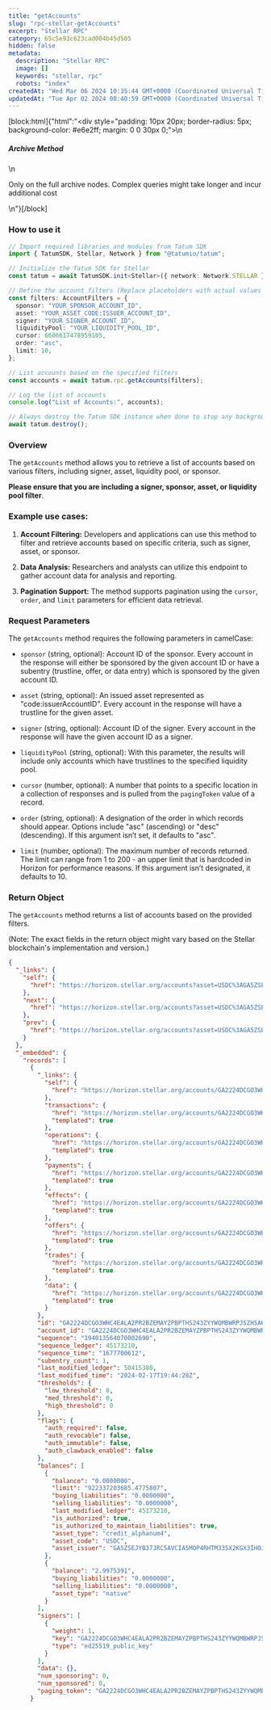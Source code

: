 ```yaml
---
title: "getAccounts"
slug: "rpc-stellar-getAccounts"
excerpt: "Stellar RPC"
category: 65c5e93c623cad004b45d505
hidden: false
metadata: 
  description: "Stellar RPC"
  image: []
  keywords: "stellar, rpc"
  robots: "index"
createdAt: "Wed Mar 06 2024 10:35:44 GMT+0000 (Coordinated Universal Time)"
updatedAt: "Tue Apr 02 2024 08:40:59 GMT+0000 (Coordinated Universal Time)"
---
```

[block:html]{"html":"<div style=\"padding: 10px 20px; border-radius: 5px; background-color: #e6e2ff; margin: 0 0 30px 0;\">\n  <h5>Archive Method</h5>\n  <p>Only on the full archive nodes. Complex queries might take longer and incur additional cost</p>\n</div>"}[/block]

### How to use it

```typescript
// Import required libraries and modules from Tatum SDK
import { TatumSDK, Stellar, Network } from "@tatumio/tatum";

// Initialize the Tatum SDK for Stellar
const tatum = await TatumSDK.init<Stellar>({ network: Network.STELLAR });

// Define the account filters (Replace placeholders with actual values and remove redundant)
const filters: AccountFilters = {
  sponsor: "YOUR_SPONSOR_ACCOUNT_ID",
  asset: "YOUR_ASSET_CODE:ISSUER_ACCOUNT_ID",
  signer: "YOUR_SIGNER_ACCOUNT_ID",
  liquidityPool: "YOUR_LIQUIDITY_POOL_ID",
  cursor: 6606617478959105,
  order: "asc",
  limit: 10,
};

// List accounts based on the specified filters
const accounts = await tatum.rpc.getAccounts(filters);

// Log the list of accounts
console.log("List of Accounts:", accounts);

// Always destroy the Tatum SDK instance when done to stop any background processes
await tatum.destroy();
```

### Overview

The `getAccounts` method allows you to retrieve a list of accounts based on various filters, including signer, asset, liquidity pool, or sponsor.

**Please ensure that you are including a signer, sponsor, asset, or liquidity pool filter**.

### Example use cases:

1. **Account Filtering:**
   Developers and applications can use this method to filter and retrieve accounts based on specific criteria, such as signer, asset, or sponsor.

2. **Data Analysis:**
   Researchers and analysts can utilize this endpoint to gather account data for analysis and reporting.

3. **Pagination Support:**
   The method supports pagination using the `cursor`, `order`, and `limit` parameters for efficient data retrieval.

### Request Parameters

The `getAccounts` method requires the following parameters in camelCase:

- `sponsor` (string, optional):
  Account ID of the sponsor. Every account in the response will either be sponsored by the given account ID or have a subentry (trustline, offer, or data entry) which is sponsored by the given account ID.

- `asset` (string, optional):
  An issued asset represented as "code:issuerAccountID". Every account in the response will have a trustline for the given asset.

- `signer` (string, optional):
  Account ID of the signer. Every account in the response will have the given account ID as a signer.

- `liquidityPool` (string, optional):
  With this parameter, the results will include only accounts which have trustlines to the specified liquidity pool.

- `cursor` (number, optional):
  A number that points to a specific location in a collection of responses and is pulled from the `pagingToken` value of a record.

- `order` (string, optional):
  A designation of the order in which records should appear. Options include "asc" (ascending) or "desc" (descending). If this argument isn’t set, it defaults to "asc".

- `limit` (number, optional):
  The maximum number of records returned. The limit can range from 1 to 200 - an upper limit that is hardcoded in Horizon for performance reasons. If this argument isn’t designated, it defaults to 10.

### Return Object

The `getAccounts` method returns a list of accounts based on the provided filters.

(Note: The exact fields in the return object might vary based on the Stellar blockchain's implementation and version.)

```json
{
  "_links": {
    "self": {
      "href": "https://horizon.stellar.org/accounts?asset=USDC%3AGA5ZSEJYB37JRC5AVCIA5MOP4RHTM335X2KGX3IHOJAPP5RE34K4KZVN&cursor=&limit=10&order=asc"
    },
    "next": {
      "href": "https://horizon.stellar.org/accounts?asset=USDC%3AGA5ZSEJYB37JRC5AVCIA5MOP4RHTM335X2KGX3IHOJAPP5RE34K4KZVN&cursor=GA223H7O26KC7NWDEH6R4D5ITI35I4R7BH5VDLPFTSKMWH2RUZD474TJ&limit=10&order=asc"
    },
    "prev": {
      "href": "https://horizon.stellar.org/accounts?asset=USDC%3AGA5ZSEJYB37JRC5AVCIA5MOP4RHTM335X2KGX3IHOJAPP5RE34K4KZVN&cursor=GA2224DCGO3WHC4EALA2PR2BZEMAYZPBPTHS243ZYYWQMBWRPJSZH5A6&limit=10&order=desc"
    }
  },
  "_embedded": {
    "records": [
      {
        "_links": {
          "self": {
            "href": "https://horizon.stellar.org/accounts/GA2224DCGO3WHC4EALA2PR2BZEMAYZPBPTHS243ZYYWQMBWRPJSZH5A6"
          },
          "transactions": {
            "href": "https://horizon.stellar.org/accounts/GA2224DCGO3WHC4EALA2PR2BZEMAYZPBPTHS243ZYYWQMBWRPJSZH5A6/transactions{?cursor,limit,order}",
            "templated": true
          },
          "operations": {
            "href": "https://horizon.stellar.org/accounts/GA2224DCGO3WHC4EALA2PR2BZEMAYZPBPTHS243ZYYWQMBWRPJSZH5A6/operations{?cursor,limit,order}",
            "templated": true
          },
          "payments": {
            "href": "https://horizon.stellar.org/accounts/GA2224DCGO3WHC4EALA2PR2BZEMAYZPBPTHS243ZYYWQMBWRPJSZH5A6/payments{?cursor,limit,order}",
            "templated": true
          },
          "effects": {
            "href": "https://horizon.stellar.org/accounts/GA2224DCGO3WHC4EALA2PR2BZEMAYZPBPTHS243ZYYWQMBWRPJSZH5A6/effects{?cursor,limit,order}",
            "templated": true
          },
          "offers": {
            "href": "https://horizon.stellar.org/accounts/GA2224DCGO3WHC4EALA2PR2BZEMAYZPBPTHS243ZYYWQMBWRPJSZH5A6/offers{?cursor,limit,order}",
            "templated": true
          },
          "trades": {
            "href": "https://horizon.stellar.org/accounts/GA2224DCGO3WHC4EALA2PR2BZEMAYZPBPTHS243ZYYWQMBWRPJSZH5A6/trades{?cursor,limit,order}",
            "templated": true
          },
          "data": {
            "href": "https://horizon.stellar.org/accounts/GA2224DCGO3WHC4EALA2PR2BZEMAYZPBPTHS243ZYYWQMBWRPJSZH5A6/data/{key}",
            "templated": true
          }
        },
        "id": "GA2224DCGO3WHC4EALA2PR2BZEMAYZPBPTHS243ZYYWQMBWRPJSZH5A6",
        "account_id": "GA2224DCGO3WHC4EALA2PR2BZEMAYZPBPTHS243ZYYWQMBWRPJSZH5A6",
        "sequence": "194013564070002690",
        "sequence_ledger": 45173210,
        "sequence_time": "1677700612",
        "subentry_count": 1,
        "last_modified_ledger": 50415380,
        "last_modified_time": "2024-02-17T19:44:28Z",
        "thresholds": {
          "low_threshold": 0,
          "med_threshold": 0,
          "high_threshold": 0
        },
        "flags": {
          "auth_required": false,
          "auth_revocable": false,
          "auth_immutable": false,
          "auth_clawback_enabled": false
        },
        "balances": [
          {
            "balance": "0.0000000",
            "limit": "922337203685.4775807",
            "buying_liabilities": "0.0000000",
            "selling_liabilities": "0.0000000",
            "last_modified_ledger": 45173210,
            "is_authorized": true,
            "is_authorized_to_maintain_liabilities": true,
            "asset_type": "credit_alphanum4",
            "asset_code": "USDC",
            "asset_issuer": "GA5ZSEJYB37JRC5AVCIA5MOP4RHTM335X2KGX3IHOJAPP5RE34K4KZVN"
          },
          {
            "balance": "2.9975391",
            "buying_liabilities": "0.0000000",
            "selling_liabilities": "0.0000000",
            "asset_type": "native"
          }
        ],
        "signers": [
          {
            "weight": 1,
            "key": "GA2224DCGO3WHC4EALA2PR2BZEMAYZPBPTHS243ZYYWQMBWRPJSZH5A6",
            "type": "ed25519_public_key"
          }
        ],
        "data": {},
        "num_sponsoring": 0,
        "num_sponsored": 0,
        "paging_token": "GA2224DCGO3WHC4EALA2PR2BZEMAYZPBPTHS243ZYYWQMBWRPJSZH5A6"
      }
```
